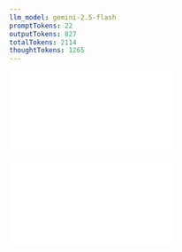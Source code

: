 ```yaml
---
llm_model: gemini-2.5-flash
promptTokens: 22
outputTokens: 827
totalTokens: 2114
thoughtTokens: 1265
---
```


![@](steps/prompt.4b8b399b.md)

![@](steps/response.ec1fcd29.md)